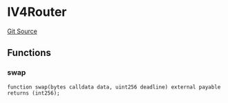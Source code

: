 # IV4Router
[Git Source](https://github.com/zammdefi/zRouter/blob/69617a4a7c4ee7b21900c469f2a65ec825391317/src/zRouter.sol)


## Functions
### swap


```solidity
function swap(bytes calldata data, uint256 deadline) external payable returns (int256);
```

